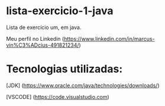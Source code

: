 # lista-exercicio-1-java
Lista de exercício um, em java.

Meu perfil no Linkedin (https://www.linkedin.com/in/marcus-vin%C3%ADcius-491821234/)

# Tecnologias utilizadas: 

[JDK] (https://www.oracle.com/java/technologies/downloads/)

[VSCODE] (https://code.visualstudio.com)
